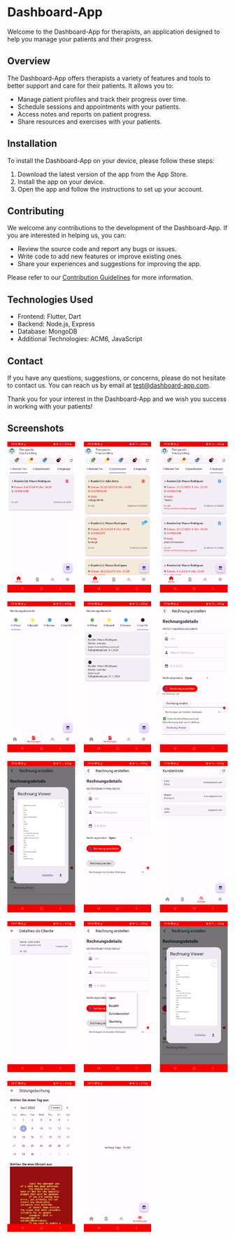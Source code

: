 # Dashboard-App

Welcome to the Dashboard-App for therapists, an application designed to help you manage your patients and their progress.

## Overview

The Dashboard-App offers therapists a variety of features and tools to better support and care for their patients. It allows you to:

- Manage patient profiles and track their progress over time.
- Schedule sessions and appointments with your patients.
- Access notes and reports on patient progress.
- Share resources and exercises with your patients.

## Installation

To install the Dashboard-App on your device, please follow these steps:

1. Download the latest version of the app from the App Store.
2. Install the app on your device.
3. Open the app and follow the instructions to set up your account.

## Contributing

We welcome any contributions to the development of the Dashboard-App. If you are interested in helping us, you can:

- Review the source code and report any bugs or issues.
- Write code to add new features or improve existing ones.
- Share your experiences and suggestions for improving the app.

Please refer to our [Contribution Guidelines](CONTRIBUTING.md) for more information.

## Technologies Used

- Frontend: Flutter, Dart
- Backend: Node.js, Express
- Database: MongoDB
- Additional Technologies: ACM6, JavaScript

## Contact

If you have any questions, suggestions, or concerns, please do not hesitate to contact us. You can reach us by email at test@dashboard-app.com.

Thank you for your interest in the Dashboard-App and we wish you success in working with your patients!

## Screenshots

<div style="display: grid; grid-template-columns: repeat(3, minmax(0, 1fr)); gap: 20px;">
  <img src="screenshots/Screenshot_1.jpg" alt="Screenshot 1" width: 300px; height: auto;">
  <img src="screenshots/Screenshot_2.jpg" alt="Screenshot 2" width: 300px; height: auto;">
  <img src="screenshots/Screenshot_3.jpg" alt="Screenshot 3" width: 300px; height: auto;">
  <img src="screenshots/Screenshot_4.jpg" alt="Screenshot 4" width: 300px; height: auto;">
  <img src="screenshots/Screenshot_5.jpg" alt="Screenshot 5" width: 300px; height: auto;">
  <img src="screenshots/Screenshot_6.jpg" alt="Screenshot 6" width: 300px; height: auto;">
  <img src="screenshots/Screenshot_7.jpg" alt="Screenshot 7" width: 300px; height: auto;">
  <img src="screenshots/Screenshot_8.jpg" alt="Screenshot 8" width: 300px; height: auto;">
  <img src="screenshots/Screenshot_9.jpg" alt="Screenshot 9" width: 300px; height: auto;">
  <img src="screenshots/Screenshot_10.jpg" alt="Screenshot 10" width: 300px; height: auto;">
  <img src="screenshots/Screenshot_11.jpg" alt="Screenshot 11" width: 300px; height: auto;">
  <img src="screenshots/Screenshot_12.jpg" alt="Screenshot 12" width: 300px; height: auto;">
  <img src="screenshots/Screenshot_13.jpg" alt="Screenshot 13" width: 300px; height: auto;">
  <img src="screenshots/Screenshot_14.jpg" alt="Screenshot 14" width: 300px; height: auto;">

  <!-- Add more images as needed -->
</div>


